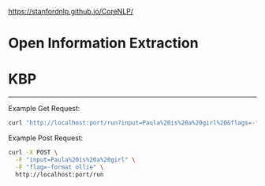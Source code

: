 https://stanfordnlp.github.io/CoreNLP/

# Open Information Extraction

# KBP


---

Example Get Request:

```bash
curl "http://localhost:port/run?input=Paula%20is%20a%20girl%20&flags=-format%20ollie'
```

Example Post Request:
```bash
curl -X POST \
  -F "input=Paula%20is%20a%20girl" \
  -F "flag=-format ollie" \
  http://localhost:port/run
```
